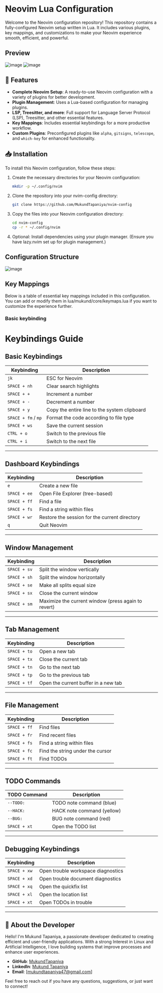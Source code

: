 # Neovim Lua Configuration

Welcome to the Neovim configuration repository! This repository contains a fully-configured Neovim setup written in Lua. It includes various plugins, key mappings, and customizations to make your Neovim experience smooth, efficient, and powerful.

## Preview
![image](https://github.com/user-attachments/assets/045591b4-b452-4711-82ff-938a7ca5e910)
![image](https://github.com/user-attachments/assets/9a911fc7-a6bc-4d6a-8531-722614b12858)



## 🚀 Features

- **Complete Neovim Setup**: A ready-to-use Neovim configuration with a variety of plugins for better development.
- **Plugin Management**: Uses a Lua-based configuration for managing plugins.
- **LSP, Treesitter, and more**: Full support for Language Server Protocol (LSP), Treesitter, and other essential features.
- **Key Mappings**: Includes essential keybindings for a more productive workflow.
- **Custom Plugins**: Preconfigured plugins like `alpha`, `gitsigns`, `telescope`, and `which-key` for enhanced functionality.
  
## 📥 Installation

To install this Neovim configuration, follow these steps:

1. Create the necessary directories for your Neovim configuration:
   ```bash
   mkdir -p ~/.config/nvim
   ```

2. Clone the repository into your nvim-config directory:
    ```bash
    git clone https://github.com/MukundTapaniya/nvim-config
    ```

3. Copy the files into your Neovim configuration directory:
    ```bash
    cd nvim-config
    cp -r * ~/.config/nvim
    ```

4. Optional: Install dependencies using your plugin manager. (Ensure you have lazy.nvim set up for plugin management.)

## Configuration Structure
![image](https://github.com/user-attachments/assets/3fe7f521-aeea-4123-a9fb-771e419c36d0)


## Key Mappings

Below is a table of essential key mappings included in this configuration. You can add or modify them in lua/mukund/core/keymaps.lua if you want to customize the experience further.
### Basic keybinding
# Keybindings Guide

## Basic Keybindings

| **Keybinding**       | **Description**                                  |
|----------------------|--------------------------------------------------|
| `jk`                 | ESC for Neovim                                   |
| `SPACE + nh`         | Clear search highlights                          |
| `SPACE + +`          | Increment a number                               |
| `SPACE + -`          | Decrement a number                               |
| `SPACE + y`          | Copy the entire line to the system clipboard     |
| `SPACE + fm` / `mp`  | Format the code according to file type           |
| `SPACE + ws`         | Save the current session                         |
| `CTRL + o`           | Switch to the previous file                      |
| `CTRL + i`           | Switch to the next file                          |

---

## Dashboard Keybindings

| **Keybinding**       | **Description**                                  |
|----------------------|--------------------------------------------------|
| `e`                  | Create a new file                                |
| `SPACE + ee`         | Open File Explorer (tree-based)                  |
| `SPACE + ff`         | Find a file                                      |
| `SPACE + fs`         | Find a string within files                       |
| `SPACE + wr`         | Restore the session for the current directory    |
| `q`                  | Quit Neovim                                      |

---

## Window Management

| **Keybinding**       | **Description**                                  |
|----------------------|--------------------------------------------------|
| `SPACE + sv`         | Split the window vertically                      |
| `SPACE + sh`         | Split the window horizontally                    |
| `SPACE + se`         | Make all splits equal size                       |
| `SPACE + sx`         | Close the current window                         |
| `SPACE + sm`         | Maximize the current window (press again to revert) |

---

## Tab Management

| **Keybinding**       | **Description**                                  |
|----------------------|--------------------------------------------------|
| `SPACE + to`         | Open a new tab                                   |
| `SPACE + tx`         | Close the current tab                            |
| `SPACE + tn`         | Go to the next tab                               |
| `SPACE + tp`         | Go to the previous tab                           |
| `SPACE + tf`         | Open the current buffer in a new tab             |

---

## File Management

| **Keybinding**       | **Description**                                  |
|----------------------|--------------------------------------------------|
| `SPACE + ff`         | Find files                                       |
| `SPACE + fr`         | Find recent files                                |
| `SPACE + fs`         | Find a string within files                       |
| `SPACE + fc`         | Find the string under the cursor                 |
| `SPACE + ft`         | Find TODOs                                       |

---

## TODO Commands

| **TODO Command**     | **Description**                                  |
|----------------------|--------------------------------------------------|
| `--TODO:`            | TODO note command (blue)                         |
| `--HACK:`            | HACK note command (yellow)                       |
| `--BUG:`             | BUG note command (red)                           |
| `SPACE + xt`         | Open the TODO list                               |

---

## Debugging Keybindings

| **Keybinding**       | **Description**                                  |
|----------------------|--------------------------------------------------|
| `SPACE + xw`         | Open trouble workspace diagnostics               |
| `SPACE + xd`         | Open trouble document diagnostics                |
| `SPACE + xq`         | Open the quickfix list                           |
| `SPACE + xl`         | Open the location list                           |
| `SPACE + xt`         | Open TODOs in trouble                             |

---
  ## 👤 About the Developer

Hello! I'm Mukund Tapaniya, a passionate developer dedicated to creating efficient and user-friendly applications. With a strong Interest in Linux and Artificial Intelligence, I love building systems that improve processes and enhance user experiences.

- **GitHub**: [MukundTapaniya](https://github.com/MukundTapaniya)
- **LinkedIn**: [Mukund Tapaniya](https://in.linkedin.com/in/mukund-tapaniya-296a63250)
- **Email**: [mukundtapaniya47@gmail.com]

Feel free to reach out if you have any questions, suggestions, or just want to connect!
